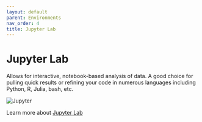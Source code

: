 ```yaml
---
layout: default
parent: Environments
nav_order: 4
title: Jupyter Lab
---
```


# Jupyter Lab

Allows for interactive, notebook-based analysis of data. A good choice for pulling quick results or refining your code in 
numerous languages including Python, R, Julia, bash, etc.

![Jupyter](/assets/img/jupyter_sample.png)

Learn more about [Jupyter Lab](https://jupyter.org/)
